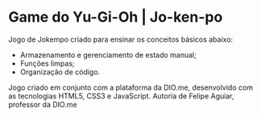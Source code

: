 # Game do Yu-Gi-Oh | Jo-ken-po
Jogo de Jokempo criado para ensinar os conceitos básicos abaixo:

- Armazenamento e gerenciamento de estado manual;
- Funções limpas;
- Organização de código.


Jogo criado em conjunto com a plataforma da DIO.me, desenvolvido com as tecnologias HTML5, CSS3 e JavaScript.
Autoria de Felipe Aguiar, professor da DIO.me
